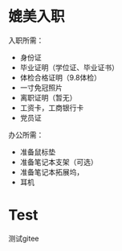 # 媲美入职



入职所需：

- 身份证
- 毕业证明（学位证、毕业证书）
- 体检合格证明（9.8体检）
- 一寸免冠照片
- 离职证明（暂无）
- 工资卡，工商银行卡
- 党员证



办公所需：

- 准备鼠标垫
- 准备笔记本支架（可选）
- 准备笔记本拓展坞，
- 耳机





# Test





测试gitee

